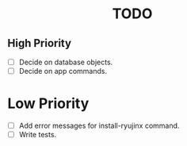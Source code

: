 <h1 align="center">TODO</h1>

## High Priority

- [ ] Decide on database objects.
- [ ] Decide on app commands.

# Low Priority

- [ ] Add error messages for install-ryujinx command.
- [ ] Write tests.
